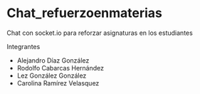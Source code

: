 # Chat_refuerzoenmaterias
Chat con socket.io para reforzar asignaturas en los estudiantes

Integrantes

* Alejandro Díaz González
* Rodolfo Cabarcas Hernández
* Lez González González
* Carolina Ramírez Velasquez
